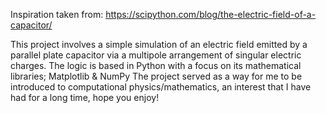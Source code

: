 Inspiration taken from: https://scipython.com/blog/the-electric-field-of-a-capacitor/

This project involves a simple simulation of an electric field emitted by a parallel plate capacitor via a multipole arrangement of singular electric charges.
The logic is based in Python with a focus on its mathematical libraries; Matplotlib & NumPy 
The project served as a way for me to be introduced to computational physics/mathematics, an interest that I have had for a long time, hope you enjoy!
